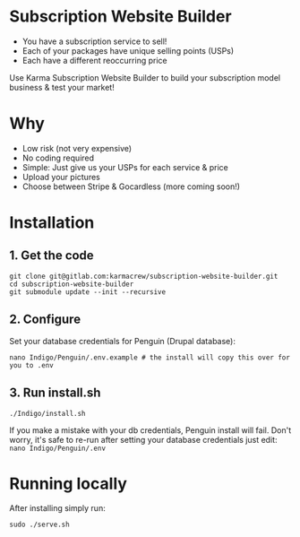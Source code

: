 # Subscription Website Builder

- You have a subscription service to sell!
- Each of your packages have unique selling points (USPs)
- Each have a different reoccurring price

Use Karma Subscription Website Builder to build your 
subscription model business & test your market!

# Why 

- Low risk (not very expensive)
- No coding required 
- Simple: Just give us your USPs for each service & price
- Upload your pictures
- Choose between Stripe & Gocardless (more coming soon!)

# Installation 

## 1. Get the code
    git clone git@gitlab.com:karmacrew/subscription-website-builder.git
    cd subscription-website-builder
    git submodule update --init --recursive
    
## 2. Configure 

Set your database credentials for Penguin (Drupal database):
    
    nano Indigo/Penguin/.env.example # the install will copy this over for you to .env 

## 3. Run install.sh

    ./Indigo/install.sh
    
If you make a mistake with your db credentials, Penguin install will fail. Don't worry, it's safe to re-run after setting your database credentials just edit: `nano Indigo/Penguin/.env`

# Running locally
After installing simply run: 

    sudo ./serve.sh